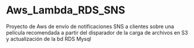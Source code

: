 # Aws_Lambda_RDS_SNS
Proyecto de Aws de envío de notificaciones SNS a clientes sobre una película recomendada a partir del disparador de la carga de archivos en S3 y actualización de la bd RDS Mysql

